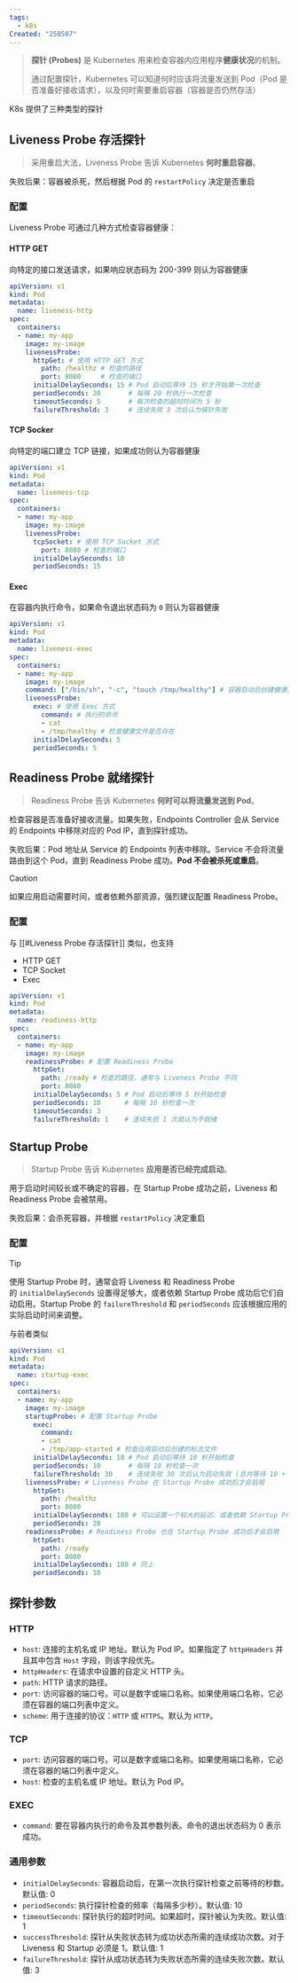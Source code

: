 ```yaml
---
tags:
  - k8s
Created: "250507"
---
```

> **探针 (Probes)** 是 Kubernetes 用来检查容器内应用程序**健康状况**的机制。
> 
> 通过配置探针，Kubernetes 可以知道何时应该将流量发送到 Pod（Pod 是否准备好接收请求），以及何时需要重启容器（容器是否仍然存活）


K8s 提供了三种类型的探针

## Liveness Probe 存活探针

> 采用重启大法，Liveness Probe 告诉 Kubernetes **何时重启容器**。

失败后果：容器被杀死，然后根据 Pod 的 `restartPolicy` 决定是否重启
### 配置

Liveness Probe 可通过几种方式检查容器健康：

#### HTTP GET

向特定的接口发送请求，如果响应状态码为 200-399 则认为容器健康

```yaml
apiVersion: v1
kind: Pod
metadata:
  name: liveness-http
spec:
  containers:
  - name: my-app
    image: my-image
    livenessProbe:
      httpGet: # 使用 HTTP GET 方式
        path: /healthz # 检查的路径
        port: 8080     # 检查的端口
      initialDelaySeconds: 15 # Pod 启动后等待 15 秒才开始第一次检查
      periodSeconds: 20       # 每隔 20 秒执行一次检查
      timeoutSeconds: 5       # 每次检查的超时时间为 5 秒
      failureThreshold: 3     # 连续失败 3 次后认为探针失败
```

#### TCP Socker

向特定的端口建立 TCP 链接，如果成功则认为容器健康

```yaml
apiVersion: v1
kind: Pod
metadata:
  name: liveness-tcp
spec:
  containers:
  - name: my-app
    image: my-image
    livenessProbe:
      tcpSocket: # 使用 TCP Socket 方式
        port: 8080 # 检查的端口
      initialDelaySeconds: 10
      periodSeconds: 15
```

#### Exec

在容器内执行命令，如果命令退出状态码为 `0` 则认为容器健康

```yaml
apiVersion: v1
kind: Pod
metadata:
  name: liveness-exec
spec:
  containers:
  - name: my-app
    image: my-image
    command: ["/bin/sh", "-c", "touch /tmp/healthy"] # 容器启动后创建健康文件
    livenessProbe:
      exec: # 使用 Exec 方式
        command: # 执行的命令
        - cat
        - /tmp/healthy # 检查健康文件是否存在
      initialDelaySeconds: 5
      periodSeconds: 5
```

## Readiness Probe 就绪探针

> Readiness Probe 告诉 Kubernetes **何时可以将流量发送到 Pod**。

检查容器是否准备好接收流量。如果失败，Endpoints Controller 会从 Service 的 Endpoints 中移除对应的 Pod IP，直到探针成功。

失败后果：Pod 地址从 Service 的 Endpoints 列表中移除。Service 不会将流量路由到这个 Pod，直到 Readiness Probe 成功。**Pod 不会被杀死或重启**。

> [!CAUTION]
> 如果应用启动需要时间，或者依赖外部资源，强烈建议配置 Readiness Probe。

### 配置

与 [[#Liveness Probe 存活探针]] 类似，也支持
- HTTP GET
- TCP Socket
- Exec

```yaml
apiVersion: v1
kind: Pod
metadata:
  name: readiness-http
spec:
  containers:
  - name: my-app
    image: my-image
    readinessProbe: # 配置 Readiness Probe
      httpGet:
        path: /ready # 检查的路径，通常与 Liveness Probe 不同
        port: 8080
      initialDelaySeconds: 5 # Pod 启动后等待 5 秒开始检查
      periodSeconds: 10      # 每隔 10 秒检查一次
      timeoutSeconds: 3
      failureThreshold: 1    # 连续失败 1 次就认为不就绪
```


## Startup Probe

> Startup Probe 告诉 Kubernetes **应用是否已经完成启动**。

用于启动时间较长或不确定的容器，在 Startup Probe 成功之前，Liveness 和 Readiness Probe 会被禁用。

失败后果：会杀死容器，并根据 `restartPolicy` 决定重启

### 配置

> [!TIP]
> 使用 Startup Probe 时，通常会将 Liveness 和 Readiness Probe 的 `initialDelaySeconds` 设置得足够大，或者依赖 Startup Probe 成功后它们自动启用。Startup Probe 的 `failureThreshold` 和 `periodSeconds` 应该根据应用的实际启动时间来调整。

与前者类似

```yaml
apiVersion: v1
kind: Pod
metadata:
  name: startup-exec
spec:
  containers:
  - name: my-app
    image: my-image
    startupProbe: # 配置 Startup Probe
      exec:
        command:
        - cat
        - /tmp/app-started # 检查应用启动后创建的标志文件
      initialDelaySeconds: 10 # Pod 启动后等待 10 秒开始检查
      periodSeconds: 10       # 每隔 10 秒检查一次
      failureThreshold: 30    # 连续失败 30 次后认为启动失败 (总共等待 10 + 30*10 = 310 秒)
    livenessProbe: # Liveness Probe 在 Startup Probe 成功后才会启用
      httpGet:
        path: /healthz
        port: 8080
      initialDelaySeconds: 180 # 可以设置一个较大的延迟，或者依赖 Startup Probe 成功后自动启用
      periodSeconds: 20
    readinessProbe: # Readiness Probe 也在 Startup Probe 成功后才会启用
      httpGet:
        path: /ready
        port: 8080
      initialDelaySeconds: 180 # 同上
      periodSeconds: 10
```

## 探针参数

### HTTP

- `host`: 连接的主机名或 IP 地址。默认为 Pod IP。如果指定了 `httpHeaders` 并且其中包含 `Host` 字段，则该字段优先。
- `httpHeaders`: 在请求中设置的自定义 HTTP 头。
- `path`: HTTP 请求的路径。
- `port`: 访问容器的端口号。可以是数字或端口名称。如果使用端口名称，它必须在容器的端口列表中定义。
- `scheme`: 用于连接的协议：`HTTP` 或 `HTTPS`。默认为 `HTTP`。

### TCP

- `port`: 访问容器的端口号。可以是数字或端口名称。如果使用端口名称，它必须在容器的端口列表中定义。
- `host`: 检查的主机名或 IP 地址。默认为 Pod IP。

### EXEC

- `command`: 要在容器内执行的命令及其参数列表。命令的退出状态码为 0 表示成功。

### 通用参数

- `initialDelaySeconds`: 容器启动后，在第一次执行探针检查之前等待的秒数。默认值: 0
- `periodSeconds`: 执行探针检查的频率（每隔多少秒）。默认值: 10
- `timeoutSeconds`: 探针执行的超时时间。如果超时，探针被认为失败。默认值: 1
- `successThreshold`: 探针从失败状态转为成功状态所需的连续成功次数。对于 Liveness 和 Startup 必须是 1。默认值: 1
- `failureThreshold`: 探针从成功状态转为失败状态所需的连续失败次数。默认值: 3